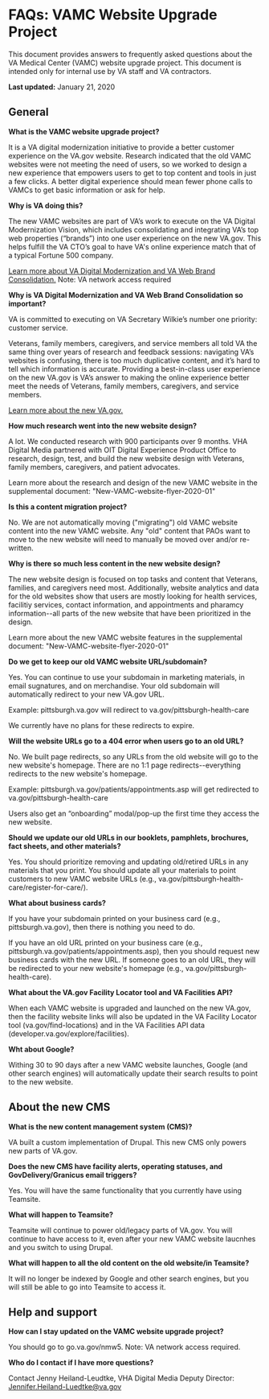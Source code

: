# FAQs: VAMC Website Upgrade Project

This document provides answers to frequently asked questions about the VA Medical Center (VAMC) website upgrade project. This document is intended only for internal use by VA staff and VA contractors.

**Last updated:** January 21, 2020

## General

**What is the VAMC website upgrade project?**

It is a VA digital modernization initiative to provide a better customer experience on the VA.gov website. Research indicated that the old VAMC websites were not meeting the need of users, so we worked to design a new experience that empowers users to get to top content and tools in just a few clicks. A better digital experience should mean fewer phone calls to VAMCs to get basic information or ask for help.

**Why is VA doing this?**

The new VAMC websites are part of VA’s work to execute on the VA Digital Modernization Vision, which includes consolidating and integrating VA’s top web properties (“brands”) into one user experience on the new VA.gov. This helps fulfill the VA CTO’s goal to have VA's online experience match that of a typical Fortune 500 company. 

[Learn more about VA Digital Modernization and VA Web Brand Consolidation.](https://vaww.insider.va.gov/pao-toolkit/) Note: VA network access required

**Why is VA Digital Modernization and VA Web Brand Consolidation so important?**

VA is committed to executing on VA Secretary Wilkie’s number one priority: customer service.

Veterans, family members, caregivers, and service members all told VA the same thing over years of research and feedback sessions: navigating VA’s websites is confusing, there is too much duplicative content, and it’s hard to tell which information is accurate. Providing a best-in-class user experience on the new VA.gov is VA’s answer to making the online experience better meet the needs of Veterans, family members, caregivers, and service members.

[Learn more about the new VA.gov.](https://www.oit.va.gov/news/article/index.cfm?read=new-va-website)

**How much research went into the new website design?**

A lot. We conducted research with 900 participants over 9 months. VHA Digital Media partnered with OIT Digital Experience Product Office to research, design, test, and build the new website design with Veterans, family members, caregivers, and patient advocates.

Learn more about the research and design of the new VAMC website in the supplemental document: "New-VAMC-website-flyer-2020-01"

**Is this a content migration project?**

No. We are not automatically moving ("migrating") old VAMC website content into the new VAMC website. Any "old" content that PAOs want to move to the new website will need to manually be moved over and/or re-written.

**Why is there so much less content in the new website design?**

The new website design is focused on top tasks and content that Veterans, families, and caregivers need most. Additionally, website analytics and data for the old websites show that users are mostly looking for health services, facilitiy services, contact information, and appointments and pharamcy information--all parts of the new website that have been prioritized in the design.

Learn more about the new VAMC website features in the supplemental document: "New-VAMC-website-flyer-2020-01"

**Do we get to keep our old VAMC website URL/subdomain?**

Yes. You can continue to use your subdomain in marketing materials, in email sugnatures, and on merchandise. Your old subdomain will automatically redirect to your new VA.gov URL. 

Example: pittsburgh.va.gov will redirect to va.gov/pittsburgh-health-care

We currently have no plans for these redirects to expire.

**Will the website URLs go to a 404 error when users go to an old URL?**

No. We built page redirects, so any URLs from the old website will go to the new website's homepage. There are no 1:1 page redirects--everything redirects to the new website's homepage.

Example: pittsburgh.va.gov/patients/appointments.asp will get redirected to va.gov/pittsburgh-health-care

Users also get an “onboarding” modal/pop-up the first time they access the new website.

**Should we update our old URLs in our booklets, pamphlets, brochures, fact sheets, and other materials?**

Yes. You should prioritize removing and updating old/retired URLs in any materials that you print. You should update all your materials to point customers to new VAMC website URLs (e.g., va.gov/pittsburgh-health-care/register-for-care/).

**What about business cards?**

If you have your subdomain printed on your business card (e.g., pittsburgh.va.gov), then there is nothing you need to do.

If you have an old URL printed on your business care (e.g., pittsburgh.va.gov/patients/appointments.asp), then you should request new business cards with the new URL. If someone goes to an old URL, they will be redirected to your new website's homepage (e.g., va.gov/pittsburgh-health-care).

**What about the VA.gov Facility Locator tool and VA Facilities API?**

When each VAMC website is upgraded and launched on the new VA.gov, then the facility website links will also be updated in the VA Facility Locator tool (va.gov/find-locations) and in the VA Facilities API data (developer.va.gov/explore/facilities).

**Wht about Google?**

Withing 30 to 90 days after a new VAMC website launches, Google (and other search engines) will automatically update their search results to point to the new website.

## About the new CMS

**What is the new content management system (CMS)?**

VA built a custom implementation of Drupal. This new CMS only powers new parts of VA.gov.

**Does the new CMS have facility alerts, operating statuses, and GovDelivery/Granicus email triggers?**

Yes. You will have the same functionality that you currently have using Teamsite.

**What will happen to Teamsite?**

Teamsite will continue to power old/legacy parts of VA.gov. You will continue to have access to it, even after your new VAMC website laucnhes and you switch to using Drupal.

**What will happen to all the old content on the old website/in Teamsite?**

It will no longer be indexed by Google and other search engines, but you will still be able to go into Teamsite to access it.

## Help and support

**How can I stay updated on the VAMC website upgrade project?**

You should go to go.va.gov/nmw5. Note: VA network access required.

**Who do I contact if I have more questions?**

Contact Jenny Heiland-Leudtke, VHA Digital Media Deputy Director: Jennifer.Heiland-Luedtke@va.gov
